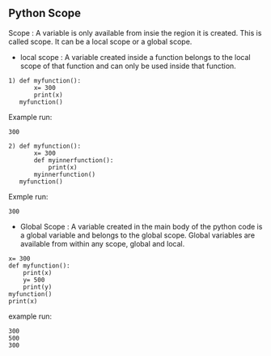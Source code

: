 ## Python Scope
 Scope : A variable is only available from insie the region it is created. This is called scope. It can be a local scope or a global scope.
 - local scope : A variable created inside a function belongs to the local scope of that function and can only be used inside that function.
```
1) def myfunction():
       x= 300
       print(x)
   myfunction()
```
 Example run:
```
300
```
```
2) def myfunction():
       x= 300
       def myinnerfunction():
           print(x)
       myinnerfunction()
   myfunction()
```
Exmple run:
```
300
```
- Global Scope : A variable created in the main body of the python code is a global variable and belongs to the global scope.
  Global variables are available from within any scope, global and local.
```
x= 300
def myfunction():
    print(x)
    y= 500
    print(y)
myfunction()
print(x)
```
example run:
```
300
500
300
```
